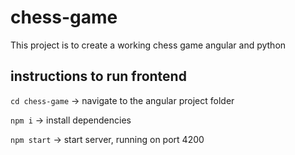 # chess-game
This project is to create a working chess game angular and python

## instructions to run frontend
`cd chess-game` -> navigate to the angular project folder

`npm i` -> install dependencies

`npm start` -> start server, running on port 4200
